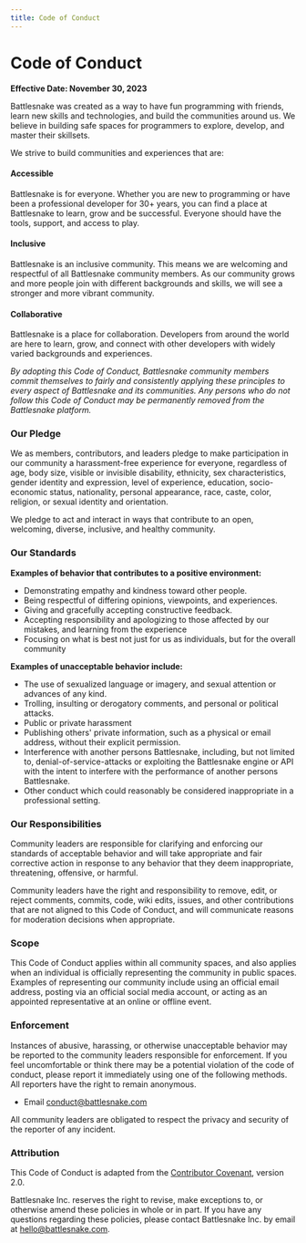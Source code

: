 ```yaml
---
title: Code of Conduct
---
```


# Code of Conduct

**Effective Date: November 30, 2023**

Battlesnake was created as a way to have fun programming with friends, learn new skills and technologies, and build the communities around us. We believe in building safe spaces for programmers to explore, develop, and master their skillsets.

We strive to build communities and experiences that are:

#### Accessible

Battlesnake is for everyone. Whether you are new to programming or have been a professional developer for 30+ years, you can find a place at Battlesnake to learn, grow and be successful. Everyone should have the tools, support, and access to play.

#### Inclusive

Battlesnake is an inclusive community. This means we are welcoming and respectful of all Battlesnake community members. As our community grows and more people join with different backgrounds and skills, we will see a stronger and more vibrant community.

#### Collaborative

Battlesnake is a place for collaboration. Developers from around the world are here to learn, grow, and connect with other developers with widely varied backgrounds and experiences.

_By adopting this Code of Conduct, Battlesnake community members commit themselves to fairly and consistently applying these principles to every aspect of Battlesnake and its communities. Any persons who do not follow this Code of Conduct may be permanently removed from the Battlesnake platform._


### Our Pledge

We as members, contributors, and leaders pledge to make participation in our community a harassment-free experience for everyone, regardless of age, body size, visible or invisible disability, ethnicity, sex characteristics, gender identity and expression, level of experience, education, socio-economic status, nationality, personal appearance, race, caste, color, religion, or sexual identity and orientation.

We pledge to act and interact in ways that contribute to an open, welcoming, diverse, inclusive, and healthy community.

### Our Standards

**Examples of behavior that contributes to a positive environment:**

* Demonstrating empathy and kindness toward other people.
* Being respectful of differing opinions, viewpoints, and experiences.
* Giving and gracefully accepting constructive feedback.
* Accepting responsibility and apologizing to those affected by our mistakes, and learning from the experience
* Focusing on what is best not just for us as individuals, but for the overall community

**Examples of unacceptable behavior include:**

* The use of sexualized language or imagery, and sexual attention or advances of any kind.
* Trolling, insulting or derogatory comments, and personal or political attacks.
* Public or private harassment
* Publishing others' private information, such as a physical or email address, without their explicit permission.
* Interference with another persons Battlesnake, including, but not limited to, denial-of-service-attacks or exploiting the Battlesnake engine or API with the intent to interfere with the performance of another persons Battlesnake.
* Other conduct which could reasonably be considered inappropriate in a professional setting.

### Our Responsibilities

Community leaders are responsible for clarifying and enforcing our standards of acceptable behavior and will take appropriate and fair corrective action in response to any behavior that they deem inappropriate, threatening, offensive, or harmful.

Community leaders have the right and responsibility to remove, edit, or reject comments, commits, code, wiki edits, issues, and other contributions that are not aligned to this Code of Conduct, and will communicate reasons for moderation decisions when appropriate.

### Scope

This Code of Conduct applies within all community spaces, and also applies when an individual is officially representing the community in public spaces. Examples of representing our community include using an official email address, posting via an official social media account, or acting as an appointed representative at an online or offline event.

### Enforcement

Instances of abusive, harassing, or otherwise unacceptable behavior may be reported to the community leaders responsible for enforcement. If you feel uncomfortable or think there may be a potential violation of the code of conduct, please report it immediately using one of the following methods. All reporters have the right to remain anonymous.

* Email [conduct@battlesnake.com](mailto:conduct@battlesnake.com)

All community leaders are obligated to respect the privacy and security of the reporter of any incident.

### Attribution

This Code of Conduct is adapted from the [Contributor Covenant](https://www.contributor-covenant.org/version/2/0/code_of_conduct.html), version 2.0.

Battlesnake Inc. reserves the right to revise, make exceptions to, or otherwise amend these policies in whole or in part. If you have any questions regarding these policies, please contact Battlesnake Inc. by email at [hello@battlesnake.com](mailto:hello@battlesnake.com).
